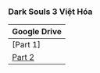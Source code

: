 ### **Dark Souls 3 Việt Hóa**

| Google Drive |
|--------------|
| [Part 1] |
| [Part 2](https://docs.google.com/uc?id=11lez7RVcQJ0qAEnLoVeHqZTDU4QLFYkK&e=166797) | 
